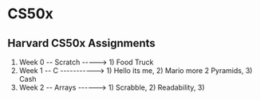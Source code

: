 # CS50x
Harvard  CS50x  Assignments
---

1. Week 0 -- Scratch ----->  1) Food Truck
2. Week 1 -- C  ----------->  1) Hello its me, 2) Mario more 2 Pyramids, 3) Cash
3. Week 2 -- Arrays ------>  1) Scrabble, 2) Readability, 3)
